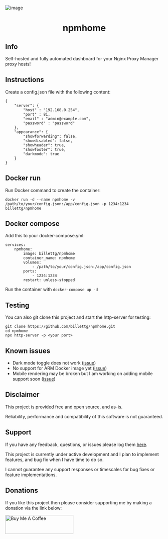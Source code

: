 ![image](https://github.com/billettg/npmhome/assets/3407237/b260331a-7023-4003-8ca8-b3d4f841c979)

# <p align=center>npmhome</p>

## Info

Self-hosted and fully automated dashboard for your Nginx Proxy Manager proxy hosts!

## Instructions

Create a config.json file with the following content:

```
{
    "server": {
        "host" : "192.168.0.254",
        "port" : 81,
        "email" : "admin@example.com", 
        "password" : "password"
    },
    "appearance": {
        "showforwarding": false,
        "showdisabled": false,
        "showheader": true,
        "showfooter": true,
        "darkmode": true
    }
}
```

## Docker run

Run Docker command to create the container:

```docker run -d --name npmhome -v /path/to/your/config.json:/app/config.json -p 1234:1234 billettg/npmhome```

## Docker compose

Add this to your docker-compose.yml:

```
services:
    npmhome:
        image: billettg/npmhome
        container_name: npmhome
        volumes:
            - /path/to/your/config.json:/app/config.json
        ports:
            - 1234:1234
        restart: unless-stopped
```

Run the container with ```docker-compose up -d```

## Testing

You can also git clone this project and start the http-server for testing:

```
git clone https://github.com/billettg/npmhome.git
cd npmhome
npx http-server -p <your port>
```

## Known issues

- Dark mode toggle does not work ([issue](https://github.com/billettg/npmhome/issues/1))
- No support for ARM Docker image yet ([issue](https://github.com/billettg/npmhome/issues/2))
- Mobile rendering may be broken but I am working on adding mobile support soon ([issue](https://github.com/billettg/npmhome/issues/6))

## Disclaimer

This project is provided free and open source, and as-is.

Reliability, performance and compatibility of this software is not guaranteed.

## Support

If you have any feedback, questions, or issues please log them [here](https://github.com/billettg/npmhome/issues).

This project is currently under active development and I plan to implement features, and bug fix when I have time to do so.

I cannot guarantee any support responses or timescales for bug fixes or feature implementations.

## Donations

If you like this project then please consider supporting me by making a donation via the link below:

<a href="https://www.buymeacoffee.com/billettg" target="_blank"><img src="https://cdn.buymeacoffee.com/buttons/v2/default-violet.png" alt="Buy Me A Coffee" style="height: 60px !important;width: 217px !important;" ></a>
